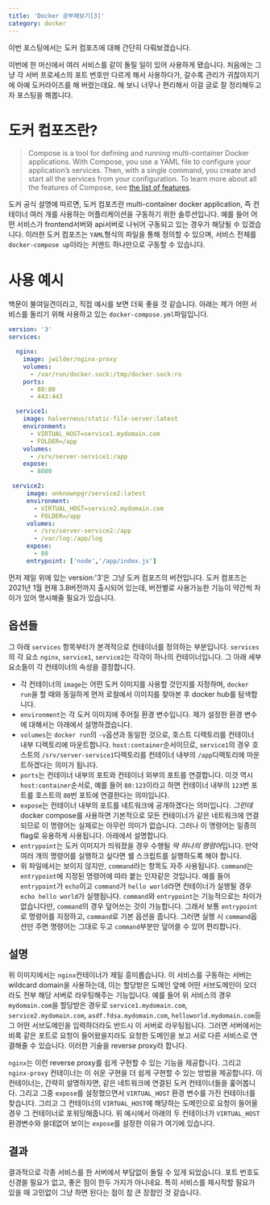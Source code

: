 ```yaml
---
title: 'Docker 공부해보기[3]'
category: docker
---
```


이번 포스팅에서는 도커 컴포즈에 대해 간단히 다뤄보겠습니다.

이번에 한 머신에서 여러 서비스를 같이 돌릴 일이 있어 사용하게 됐습니다. 처음에는 그냥 각 서버 프로세스의 포트 번호만 다르게 해서 사용하다가, 갈수록 관리가 귀찮아지기에 아예 도커라이즈를 해 버렸는데요. 해 보니 너무나 편리해서 이걸 글로 잘 정리해두고자 포스팅을 해봅니다.

# 도커 컴포즈란?

> Compose is a tool for defining and running multi-container Docker applications. With Compose, you use a YAML file to configure your application’s services. Then, with a single command, you create and start all the services from your configuration. To learn more about all the features of Compose, see [the list of features](https://docs.docker.com/compose/#features).

 도커 공식 설명에 따르면, 도커 컴포즈란 multi-container docker application, 즉 컨테이너 여러 개를 사용하는 어플리케이션을 구동하기 위한 솔루션입니다. 예를 들어 어떤 서비스가 frontend서버와 api서버로 나뉘어 구동되고 있는 경우가 해당될 수 있겠습니다. 이러한 도커 컴포즈는 `YAML`형식의 파일을 통해 정의할 수 있으며, 서비스 전체를 `docker-compose up`이라는 커맨드 하나만으로 구동할 수 있습니다.

# 사용 예시

백문이 불여일견이라고, 직접 예시를 보면 더욱 좋을 것 같습니다. 아래는 제가 어떤 서비스를 돌리기 위해 사용하고 있는 `docker-compose.yml`파일입니다.

```yaml
version: '3'
services:

  nginx:
    image: jwilder/nginx-proxy
    volumes:
      - /var/run/docker.sock:/tmp/docker.sock:ro
    ports:
      - 80:80
      - 443:443

  service1:
    image: halverneus/static-file-server:latest
    environment:
      - VIRTUAL_HOST=service1.mydomain.com
      - FOLDER=/app
    volumes:
      - /srv/server-service1:/app
    expose:
      - 8080

 service2:
     image: unknownpgr/service2:latest
     environment:
       - VIRTUAL_HOST=service2.mydomain.com
       - FOLDER=/app
     volumes:
       - /srv/server-service2:/app
       - /var/log:/app/log
     expose:
       - 80
     entrypoint: ['node','/app/index.js']
```

먼저 제일 위에 있는 version:'3'은 그냥 도커 컴포즈의 버전입니다. 도커 컴포즈는 2021년 1월 현재 3.8버전까지 출시되어 있는데, 버전별로 사용가능한 기능이 약간씩 차이가 있어 명시해줄 필요가 있습니다.

## 옵션들

그 아래 `services` 항목부터가 본격적으로 컨테이너를 정의하는 부분입니다. `services`의 각 요소 `nginx`, `service1`, `service2`는 각각이 하나의 컨테이너입니다. 그 아래 세부 요소들이 각 컨테이너의 속성을 결정합니다.

- 각 컨테이너의 `image`는 어떤 도커 이미지를 사용할 것인지를 지정하며, `docker run`을 할 때와 동일하게 먼저 로컬에서 이미지를 찾아본 후 docker hub를 탐색합니다.
- `environment`는 각 도커 이미지에 주어질 환경 변수입니다. 제가 설정한 환경 변수에 대해서는 아래에서 설명하겠습니다.
- `volumes`는 `docker run`의 `-v`옵션과 동일한 것으로, 호스트 디렉토리를 컨테이너 내부 디렉토리에 마운트합니다. `host:container`순서이므로, `service1`의 경우 호스트의 `/srv/server-service1`디렉토리를 컨테이너 내부의 `/app`디렉토리에 마운트하겠다는 의미가 됩니다.
- `ports`는 컨테이너 내부의 포트와 컨테이너 외부의 포트를 연결합니다. 이것 역시 `host:container`순서로, 예를 들어 `80:123`이라고 하면 컨테이너 내부의 `123`번 포트를 호스트의 `80`번 포트에 연결한다는 의미입니다.
- `expose`는 컨테이너 내부의 포트를 네트워크에 공개하겠다는 의미입니다. *그런데* docker compose를 사용하면 기본적으로 모든 컨테이너가 같은 네트워크에 연결되므로 이 명령어는 실제로는 아무런 의미가 없습니다. 그러나 이 명령어는 일종의 flag로 유용하게 사용됩니다. 아래에서 설명합니다.
- `entrypoint`는 도커 이미지가 띄워졌을 경우 수행될 *딱 하나의 명령어*입니다. 만약 여러 개의 명령어를 실행하고 싶다면 쉘 스크립트를 실행하도록 해야 합니다.
- 위 파일에서는 보이지 않지만, `command`라는 항목도 자주 사용됩니다. `command`는 `entrypoint`에 지정된 명령어에 따라 붙는 인자같은 것입니다. 예를 들어 `entrypoint`가 `echo`이고 `command`가 `hello world`라면 컨테이너가 실행될 경우 `echo hello world`가 실행됩니다. `command`와 `entrypoint`는 기능적으로는 차이가 없습니다만, `command`의 경우 덮어쓰는 것이 가능합니다. 그래서 보통 `entrypoint`로 명령어를 지정하고, `command`로 기본 옵션을 줍니다. 그러면 실행 시 `command`옵션만 주면 명령어는 그대로 두고 `command`부분만 덮어쓸 수 있어 편리합니다.

## 설명

위 이미지에서는 `nginx`컨테이너가 제일 흥미롭습니다. 이 서비스를 구동하는 서버는 wildcard domain을 사용하는데, 이는 할당받은 도메인 앞에 어떤 서브도메인이 오더라도 전부 해당 서버로 라우팅해주는 기능입니다. 예를 들어 위 서비스의 경우 `mydomain.com`을 할당받은 경우로 `service1.mydomain.com`, `service2.mydomain.com`, `asdf.fdsa.mydomain.com`, `helloworld.mydomain.com`등 그 어떤 서브도메인을 입력하더라도 반드시 이 서버로 라우팅됩니다. 그러면 서버에서는 비록  같은 포트로 요청이 들어왔을지라도 요청한 도메인을 보고 서로 다른 서비스로 연결해줄 수 있습니다. 이러한 기술을 reverse proxy라 합니다.

`nginx`는 이런 reverse proxy를 쉽게 구현할 수 있는 기능을 제공합니다. 그리고 `nginx-proxy` 컨테이너는 이 쉬운 구현을 더 쉽게 구현할 수 있는 방법을 제공합니다. 이 컨테이너는, 간략히 설명하자면, 같은 네트워크에 연결된 도커 컨테이너들을 훑어봅니다. 그리고 그중 `expose`를 설정했으면서 `VIRTUAL_HOST` 환경 변수를 가진 컨테이너를 찾습니다. 그리고 그 컨테이너의 `VIRTUAL_HOST`에 해당하는 도메인으로 요청이 들어올 경우 그 컨테이너로 포워딩해줍니다. 위 예시에서 아래의 두 컨테이너가 `VIRTUAL_HOST`환경변수와 쓸데없어 보이는 `expose`를 설정한 이유가 여기에 있습니다.

## 결과

결과적으로 각종 서비스를 한 서버에서 부담없이 돌릴 수 있게 되었습니다. 포트 번호도 신경쓸 필요가 없고, 좋은 점이 한두 가지가 아니네요. 특히 서비스를 재시작할 필요가 있을 때 고민없이 그냥 하면 된다는 점이 참 큰 장점인 것 같습니다.